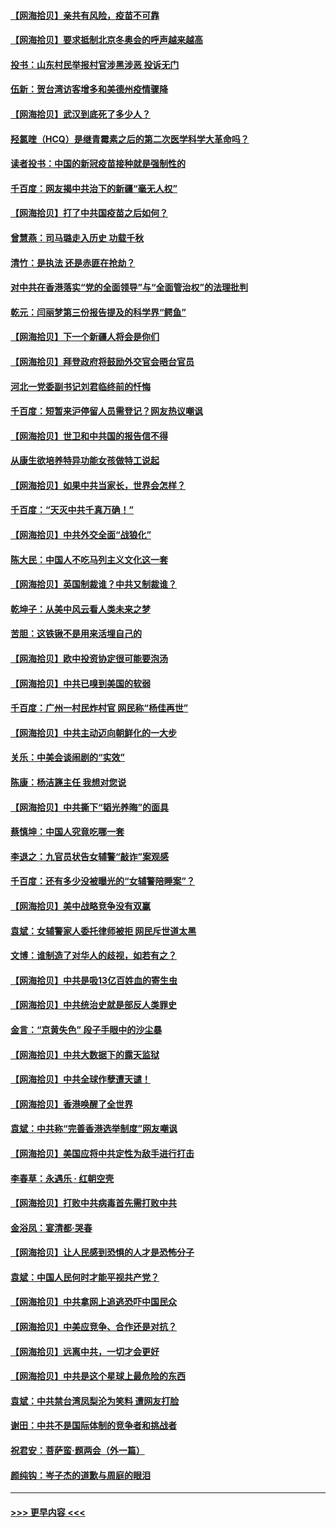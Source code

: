 #### [【网海拾贝】亲共有风险，疫苗不可靠](../pages/nsc993/n12872224.md?t=04111952) 
#### [【网海拾贝】要求抵制北京冬奥会的呼声越来越高](../pages/nsc993/n12868962.md?t=04111952) 
#### [投书：山东村民举报村官涉黑涉恶 投诉无门](../pages/nsc993/n12869726.md?t=04111952) 
#### [伍新：贺台湾访客增多和美德州疫情骤降](../pages/nsc993/n12865651.md?t=04111952) 
#### [【网海拾贝】武汉到底死了多少人？](../pages/nsc993/n12863707.md?t=04111952) 
#### [羟氯喹（HCQ）是继青霉素之后的第二次医学科学大革命吗？](../pages/nsc993/n12638564.md?t=04111952) 
#### [读者投书：中国的新冠疫苗接种就是强制性的](../pages/nsc993/n12859932.md?t=04111952) 
#### [千百度：网友揭中共治下的新疆“毫无人权”](../pages/nsc993/n12858385.md?t=04111952) 
#### [【网海拾贝】打了中共国疫苗之后如何？](../pages/nsc993/n12857866.md?t=04111952) 
#### [曾慧燕：司马璐走入历史 功载千秋](../pages/nsc993/n12856996.md?t=04111952) 
#### [清竹：是执法 还是赤匪在抢劫？](../pages/nsc993/n12856952.md?t=04111952) 
#### [对中共在香港落实“党的全面领导”与“全面管治权”的法理批判](../pages/nsc993/n12856929.md?t=04111952) 
#### [乾元：闫丽梦第三份报告提及的科学界“鳄鱼”](../pages/nsc993/n12855985.md?t=04111952) 
#### [【网海拾贝】下一个新疆人将会是你们](../pages/nsc993/n12855864.md?t=04111952) 
#### [【网海拾贝】拜登政府将鼓励外交官会晤台官员](../pages/nsc993/n12853615.md?t=04111952) 
#### [河北一党委副书记刘君临终前的忏悔](../pages/nsc993/n12849420.md?t=04111952) 
#### [千百度：短暂来沪停留人员需登记？网友热议嘲讽](../pages/nsc993/n12853497.md?t=04111952) 
#### [【网海拾贝】世卫和中共国的报告信不得](../pages/nsc993/n12850902.md?t=04111952) 
#### [从康生欲培养特异功能女孩做特工说起](../pages/nsc993/n12849289.md?t=04111952) 
#### [【网海拾贝】如果中共当家长，世界会怎样？](../pages/nsc993/n12848436.md?t=04111952) 
#### [千百度：“天灭中共千真万确！”](../pages/nsc993/n12845659.md?t=04111952) 
#### [【网海拾贝】中共外交全面“战狼化”](../pages/nsc993/n12845607.md?t=04111952) 
#### [陈大民：中国人不吃马列主义文化这一套](../pages/nsc993/n12842496.md?t=04111952) 
#### [【网海拾贝】英国制裁谁？中共又制裁谁？](../pages/nsc993/n12840909.md?t=04111952) 
#### [乾坤子：从美中风云看人类未来之梦](../pages/nsc993/n12840590.md?t=04111952) 
#### [苦胆：这铁锹不是用来活埋自己的](../pages/nsc993/n12839512.md?t=04111952) 
#### [【网海拾贝】欧中投资协定很可能要泡汤](../pages/nsc993/n12835122.md?t=04111952) 
#### [【网海拾贝】中共已嗅到美国的软弱](../pages/nsc993/n12832411.md?t=04111952) 
#### [千百度：广州一村民炸村官 网民称“杨佳再世”](../pages/nsc993/n12832380.md?t=04111952) 
#### [【网海拾贝】中共主动迈向朝鲜化的一大步](../pages/nsc993/n12829887.md?t=04111952) 
#### [关乐：中美会谈闹剧的“实效”](../pages/nsc993/n12826698.md?t=04111952) 
#### [陈康：杨洁篪主任  我想对您说](../pages/nsc993/n12826609.md?t=04111952) 
#### [【网海拾贝】中共撕下“韬光养晦”的面具](../pages/nsc993/n12826459.md?t=04111952) 
#### [蔡慎坤：中国人究竟吃哪一套](../pages/nsc993/n12826010.md?t=04111952) 
#### [李退之：九官员状告女辅警“敲诈”案观感](../pages/nsc993/n12823984.md?t=04111952) 
#### [千百度：还有多少没被曝光的“女辅警陪睡案”？](../pages/nsc993/n12822136.md?t=04111952) 
#### [【网海拾贝】美中战略竞争没有双赢](../pages/nsc993/n12822105.md?t=04111952) 
#### [袁斌：女辅警家人委托律师被拒 网民斥世道太黑](../pages/nsc993/n12822004.md?t=04111952) 
#### [文博：谁制造了对华人的歧视，如若有之？](../pages/nsc993/n12821635.md?t=04111952) 
#### [【网海拾贝】中共是吸13亿百姓血的寄生虫](../pages/nsc993/n12819191.md?t=04111952) 
#### [【网海拾贝】中共统治史就是部反人类罪史](../pages/nsc993/n12816738.md?t=04111952) 
#### [金言：“京黄失色” 段子手眼中的沙尘暴](../pages/nsc993/n12815700.md?t=04111952) 
#### [【网海拾贝】中共大数据下的露天监狱](../pages/nsc993/n12811075.md?t=04111952) 
#### [【网海拾贝】中共全球作孽遭天谴！](../pages/nsc993/n12810258.md?t=04111952) 
#### [【网海拾贝】香港唤醒了全世界](../pages/nsc993/n12809100.md?t=04111952) 
#### [袁斌：中共称“完善香港选举制度”网友嘲讽](../pages/nsc993/n12808994.md?t=04111952) 
#### [【网海拾贝】美国应将中共定性为敌手进行打击](../pages/nsc993/n12806870.md?t=04111952) 
#### [李春草：永遇乐 · 红朝空壳](../pages/nsc993/n12805365.md?t=04111952) 
#### [【网海拾贝】打败中共病毒首先需打败中共](../pages/nsc993/n12803930.md?t=04111952) 
#### [金浴凤：宴清都‧哭春](../pages/nsc993/n12801601.md?t=04111952) 
#### [【网海拾贝】让人民感到恐惧的人才是恐怖分子](../pages/nsc993/n12799347.md?t=04111952) 
#### [袁斌：中国人民何时才能平视共产党？](../pages/nsc993/n12799306.md?t=04111952) 
#### [【网海拾贝】中共拿网上追逃恐吓中国民众](../pages/nsc993/n12796905.md?t=04111952) 
#### [【网海拾贝】中美应竞争、合作还是对抗？](../pages/nsc993/n12794675.md?t=04111952) 
#### [【网海拾贝】远离中共，一切才会更好](../pages/nsc993/n12793572.md?t=04111952) 
#### [【网海拾贝】中共是这个星球上最危险的东西](../pages/nsc993/n12791400.md?t=04111952) 
#### [袁斌：中共禁台湾凤梨沦为笑料 遭网友打脸](../pages/nsc993/n12791335.md?t=04111952) 
#### [谢田：中共不是国际体制的竞争者和挑战者](../pages/nsc993/n12791212.md?t=04111952) 
#### [祝君安：菩萨蛮·题两会（外一篇）](../pages/nsc993/n12786801.md?t=04111952) 
#### [颜纯钩：岑子杰的道歉与周庭的眼泪](../pages/nsc993/n12786775.md?t=04111952) 

----
#### [ >>> 更早内容 <<< ](../indexes/nsc993-earlier.md)
